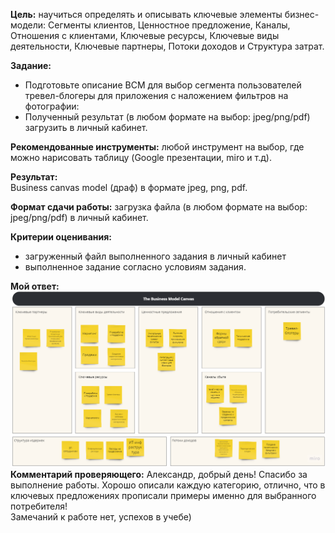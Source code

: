 **Цель:** научиться определять и описывать ключевые элементы бизнес-модели: Сегменты клиентов, Ценностное предложение, Каналы, Отношения с клиентами, Ключевые ресурсы, Ключевые виды деятельности, Ключевые партнеры, Потоки доходов и Структура затрат.

**Задание:**

- Подготовьте описание BCM для выбор сегмента пользователей тревел-блогеры  для приложения с наложением фильтров на фотографии:
- Полученный результат (в любом формате на выбор: jpeg/png/pdf) загрузить в личный кабинет.

**Рекомендованные инструменты:** любой инструмент на выбор, где можно нарисовать таблицу (Google презентации, miro и т.д).

**Результат:**  
Business canvas model (драф) в формате jpeg, png, pdf.

**Формат сдачи работы:** загрузка файла (в любом формате на выбор: jpeg/png/pdf) в личный кабинет.

**Критерии оценивания:**

- загруженный файл выполненного задания в личный кабинет
- выполненное задание согласно условиям задания.

**Мой ответ:**
![](attachments/Pasted%20image%2020240420093918.png)**Комментарий проверяющего:**
Александр, добрый день!
Спасибо за выполнение работы. Хорошо описали каждую категорию, отлично, что в ключевых предложениях прописали примеры именно для выбранного потребителя!  
Замечаний к работе нет, успехов в учебе)